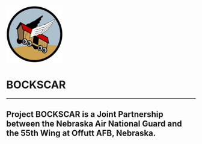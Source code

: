 ![](img/logo100x100.png) <br>
#  BOCKSCAR

----

## Project BOCKSCAR is a Joint Partnership between the Nebraska Air National Guard and the 55th Wing at Offutt AFB, Nebraska. 





